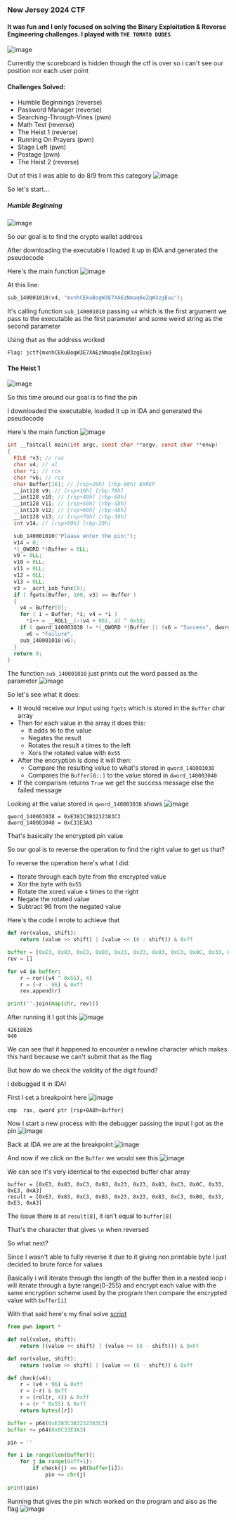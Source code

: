 ### New Jersey 2024 CTF

#### It was fun and I only focused on solving the Binary Exploitation & Reverse Engineering challenges. I played with `THE TOMATO DUDES`
![image](https://github.com/h4ckyou/h4ckyou.github.io/assets/127159644/e465014d-57ac-44c0-957e-7adf914b3089)

Currently the scoreboard is hidden though the ctf is over so i can't see our position nor each user point

#### Challenges Solved:
  - Humble Beginnings (reverse)
  - Password Manager (reverse)
  - Searching-Through-Vines (pwn)
  - Math Test (reverse)
  - The Heist 1 (reverse)
  - Running On Prayers (pwn)
  - Stage Left (pwn)
  - Postage (pwn)
  - The Heist 2 (reverse)

Out of this I was able to do 8/9 from this category
![image](https://github.com/h4ckyou/h4ckyou.github.io/assets/127159644/23b098bb-9f86-409b-8dee-1f9d7cb18f4e)

So let's start...

##### Humble Beginning
![image](https://github.com/h4ckyou/h4ckyou.github.io/assets/127159644/1d690764-40c6-41a8-9eaa-09e1aff297de)

So our goal is to find the crypto wallet address

After downloading the executable I loaded it up in IDA and generated the pseudocode

Here's the main function
![image](https://github.com/h4ckyou/h4ckyou.github.io/assets/127159644/7f1e3de0-234a-4349-8f65-0c6bb73a818c)

At this line:

```c
sub_140001010(v4, "mxnhCEkuBogW3E7XAEzNmaq6eZqW3zgEuu");
```

It's calling function `sub_140001010` passing `v4` which is the first argument we pass to the executable as the first parameter and some weird string as the second parameter

Using that as the address worked

```
Flag: jctf{mxnhCEkuBogW3E7XAEzNmaq6eZqW3zgEuu}
```

#### The Heist 1
![image](https://github.com/h4ckyou/h4ckyou.github.io/assets/127159644/81d4932d-2357-45b5-8d72-20ce06ca3ead)

So this time around our goal is to find the pin

I downloaded the executable, loaded it up in IDA and generated the pseudocode

Here's the main function
![image](https://github.com/h4ckyou/h4ckyou.github.io/assets/127159644/0a15821d-5221-4b07-8809-86eff4536dde)

```c
int __fastcall main(int argc, const char **argv, const char **envp)
{
  FILE *v3; // rax
  char v4; // al
  char *i; // rcx
  char *v6; // rcx
  char Buffer[16]; // [rsp+20h] [rbp-88h] BYREF
  __int128 v9; // [rsp+30h] [rbp-78h]
  __int128 v10; // [rsp+40h] [rbp-68h]
  __int128 v11; // [rsp+50h] [rbp-58h]
  __int128 v12; // [rsp+60h] [rbp-48h]
  __int128 v13; // [rsp+70h] [rbp-38h]
  int v14; // [rsp+80h] [rbp-28h]

  sub_140001010("Please enter the pin:");
  v14 = 0;
  *(_OWORD *)Buffer = 0LL;
  v9 = 0LL;
  v10 = 0LL;
  v11 = 0LL;
  v12 = 0LL;
  v13 = 0LL;
  v3 = _acrt_iob_func(0);
  if ( fgets(Buffer, 100, v3) == Buffer )
  {
    v4 = Buffer[0];
    for ( i = Buffer; *i; v4 = *i )
      *i++ = __ROL1__(~(v4 + 96), 4) ^ 0x55;
    if ( qword_140003038 != *(_QWORD *)Buffer || (v6 = "Success", dword_140003040 != *(_DWORD *)&Buffer[8]) )
      v6 = "Failure";
    sub_140001010(v6);
  }
  return 0;
}
```

The function `sub_140001010` just prints out the word passed as the parameter
![image](https://github.com/h4ckyou/h4ckyou.github.io/assets/127159644/88a61295-b18d-4192-afc6-ee23819a0c30)

So let's see what it does:
- It would receive our input using `fgets` which is stored in the `Buffer` char array
- Then for each value in the array it does this:
  - It adds `96` to the value
  - Negates the result
  - Rotates the result `4` times to the left
  - Xors the rotated value with `0x55`
- After the encryption is done it will then:
  - Compare the resulting value to what's stored in `qword_140003038`
  - Compares the `Buffer[8::]` to the value stored in `dword_140003040`
- If the comparism returns `True` we get the success message else the failed message

Looking at the value stored in `qword_140003038` shows
![image](https://github.com/h4ckyou/h4ckyou.github.io/assets/127159644/b4bb83ba-919a-46fb-a6ce-956789ad1866)

```
qword_140003038 = 0xE383C3B3232383C3
dword_140003040 = 0xC33E3A3
```

That's basically the encrypted pin value

So our goal is to reverse the operation to find the right value to get us that?

To reverse the operation here's what I did:
- Iterate through each byte from the encrypted value
- Xor the byte with `0x55`
- Rotate the xored value `4` times to the right
- Negate the rotated value
- Subtract 96 from the negated value

Here's the code I wrote to achieve that

```python
def ror(value, shift):
    return (value >> shift) | (value << (8 - shift)) & 0xff

buffer = [0xE3, 0x83, 0xC3, 0xB3, 0x23, 0x23, 0x83, 0xC3, 0x0C, 0x33, 0xE3, 0xA3]
rev = []

for v4 in buffer:
    r = ror((v4 ^ 0x55), 4)
    r = (~r - 96) & 0xff
    rev.append(r)

print(''.join(map(chr, rev)))
```

After running it I got this
![image](https://github.com/h4ckyou/h4ckyou.github.io/assets/127159644/910b6047-f04d-4017-8773-e149130f9aa4)

```
42618826
940
```

We can see that it happened to encounter a newline character which makes this hard because we can't submit that as the flag

But how do we check the validity of the digit found?

I debugged it in IDA!

First I set a breakpoint here
![image](https://github.com/h4ckyou/h4ckyou.github.io/assets/127159644/145ebae8-e057-4aa2-af47-d343c3439544)

```
cmp  rax, qword ptr [rsp+0A8h+Buffer]
```

Now I start a new process with the debugger passing the input I got as the pin
![image](https://github.com/h4ckyou/h4ckyou.github.io/assets/127159644/f42e4b7f-bb32-477d-a96d-23f0e541b8cb)

Back at IDA we are at the breakpoint
![image](https://github.com/h4ckyou/h4ckyou.github.io/assets/127159644/d5fba7a1-29bb-40a6-84c0-63b28a9a3707)

And now if we click on the `Buffer` we would see this
![image](https://github.com/h4ckyou/h4ckyou.github.io/assets/127159644/0b3cbe8b-7ddd-434f-b514-0612a513aaf6)

We can see it's very identical to the expected buffer char array

```
buffer = [0xE3, 0x83, 0xC3, 0xB3, 0x23, 0x23, 0x83, 0xC3, 0x0C, 0x33, 0xE3, 0xA3]
result = [0xE3, 0x83, 0xC3, 0xB3, 0x23, 0x23, 0x83, 0xC3, 0xB0, 0x33, 0xE3, 0xA3]
```

The issue there is at `result[8]`, it isn't equal to `buffer[8]`

That's the character that gives `\n` when reversed

So what next?

Since I wasn't able to fully reverse it due to it giving non printable byte I just decided to brute force for values

Basically i will iterate through the length of the buffer then in a nested loop i will iterate through a byte range(0-255) and encrypt each value with the same encryption scheme used by the program then compare the encrypted value with `buffer[i]`

With that said here's my final solve [script](https://github.com/h4ckyou/h4ckyou.github.io/blob/main/posts/ctf/new-jersey24/reverse/the-heist-1/solve.py)

```python
from pwn import *

def rol(value, shift):
    return ((value << shift) | (value >> (8 - shift))) & 0xFF

def ror(value, shift):
    return (value >> shift) | (value << (8 - shift)) & 0xff

def check(v4):
    r = (v4 + 96) & 0xff
    r = (~r) & 0xff
    r = (rol(r, 4)) & 0xff
    r = (r ^ 0x55) & 0xff
    return bytes([r])

buffer = p64(0xE383C3B3232383C3)
buffer += p64(0x0C33E3A3)

pin = ''

for i in range(len(buffer)):
    for j in range(0xff+1):
        if check(j) == p8(buffer[i]):
            pin += chr(j)
        
print(pin)
```

Running that gives the pin which worked on the program and also as the flag
![image](https://github.com/h4ckyou/h4ckyou.github.io/assets/127159644/2463f3df-957f-445d-a719-bd1b4b7fab82)


